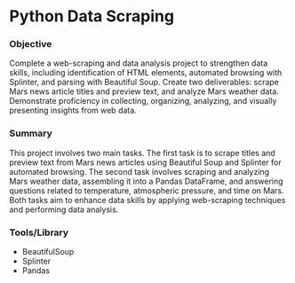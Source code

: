 # Python Data Scraping

### Objective
Complete a web-scraping and data analysis project to strengthen data skills, including identification of HTML elements, automated browsing with Splinter, and parsing with Beautiful Soup. Create two deliverables: scrape Mars news article titles and preview text, and analyze Mars weather data. Demonstrate proficiency in collecting, organizing, analyzing, and visually presenting insights from web data.

### Summary
This project involves two main tasks. The first task is to scrape titles and preview text from Mars news articles using Beautiful Soup and Splinter for automated browsing. The second task involves scraping and analyzing Mars weather data, assembling it into a Pandas DataFrame, and answering questions related to temperature, atmospheric pressure, and time on Mars. Both tasks aim to enhance data skills by applying web-scraping techniques and performing data analysis.

### Tools/Library
- BeautifulSoup
- Splinter
- Pandas
